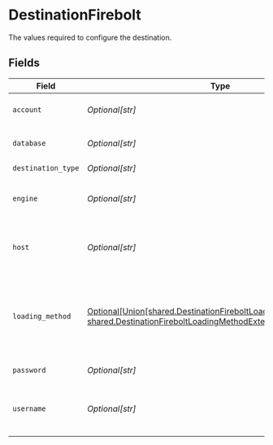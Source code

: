 # DestinationFirebolt

The values required to configure the destination.


## Fields

| Field                                                                                                                                                                                        | Type                                                                                                                                                                                         | Required                                                                                                                                                                                     | Description                                                                                                                                                                                  | Example                                                                                                                                                                                      |
| -------------------------------------------------------------------------------------------------------------------------------------------------------------------------------------------- | -------------------------------------------------------------------------------------------------------------------------------------------------------------------------------------------- | -------------------------------------------------------------------------------------------------------------------------------------------------------------------------------------------- | -------------------------------------------------------------------------------------------------------------------------------------------------------------------------------------------- | -------------------------------------------------------------------------------------------------------------------------------------------------------------------------------------------- |
| `account`                                                                                                                                                                                    | *Optional[str]*                                                                                                                                                                              | :heavy_minus_sign:                                                                                                                                                                           | Firebolt account to login.                                                                                                                                                                   |                                                                                                                                                                                              |
| `database`                                                                                                                                                                                   | *Optional[str]*                                                                                                                                                                              | :heavy_check_mark:                                                                                                                                                                           | The database to connect to.                                                                                                                                                                  |                                                                                                                                                                                              |
| `destination_type`                                                                                                                                                                           | *Optional[str]*                                                                                                                                                                              | :heavy_check_mark:                                                                                                                                                                           | N/A                                                                                                                                                                                          |                                                                                                                                                                                              |
| `engine`                                                                                                                                                                                     | *Optional[str]*                                                                                                                                                                              | :heavy_minus_sign:                                                                                                                                                                           | Engine name or url to connect to.                                                                                                                                                            |                                                                                                                                                                                              |
| `host`                                                                                                                                                                                       | *Optional[str]*                                                                                                                                                                              | :heavy_minus_sign:                                                                                                                                                                           | The host name of your Firebolt database.                                                                                                                                                     | api.app.firebolt.io                                                                                                                                                                          |
| `loading_method`                                                                                                                                                                             | [Optional[Union[shared.DestinationFireboltLoadingMethodSQLInserts, shared.DestinationFireboltLoadingMethodExternalTableViaS3]]](undefined/models/shared/destinationfireboltloadingmethod.md) | :heavy_minus_sign:                                                                                                                                                                           | Loading method used to select the way data will be uploaded to Firebolt                                                                                                                      |                                                                                                                                                                                              |
| `password`                                                                                                                                                                                   | *Optional[str]*                                                                                                                                                                              | :heavy_check_mark:                                                                                                                                                                           | Firebolt password.                                                                                                                                                                           |                                                                                                                                                                                              |
| `username`                                                                                                                                                                                   | *Optional[str]*                                                                                                                                                                              | :heavy_check_mark:                                                                                                                                                                           | Firebolt email address you use to login.                                                                                                                                                     | username@email.com                                                                                                                                                                           |